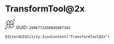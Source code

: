 # TransformTool@2x
![](/img/TransformTool@2x.png)
GUID: `2496772458845887343`
```
EditorGUIUtility.IconContent("TransformTool@2x")
```
